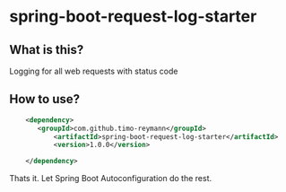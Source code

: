 spring-boot-request-log-starter
===

## What is this?
Logging for all web requests with status code

## How to use?
```xml
    <dependency>
       <groupId>com.github.timo-reymann</groupId>
           <artifactId>spring-boot-request-log-starter</artifactId>
           <version>1.0.0</version>

    </dependency>
```

Thats it. Let Spring Boot Autoconfiguration do the rest.